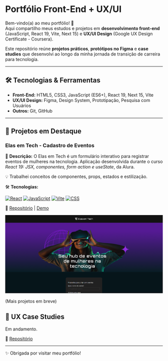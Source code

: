 # Portfólio Front-End + UX/UI

Bem-vindo(a) ao meu portfólio! 🚀  
Aqui compartilho meus estudos e projetos em **desenvolvimento front-end** (JavaScript, React 19, Vite, Next 15) e **UX/UI Design** (Google UX Design Certificate - Coursera).  

Este repositório reúne **projetos práticos**, **protótipos no Figma** e **case studies** que desenvolvi ao longo da minha jornada de transição de carreira para tecnologia.  

---

## 🛠️ Tecnologias & Ferramentas  
- **Front-End:** HTML5, CSS3, JavaScript (ES6+), React 19, Next 15, Vite  
- **UX/UI Design:** Figma, Design System, Prototipação, Pesquisa com Usuários  
- **Outros:** Git, GitHub 

---

## 🚀 Projetos em Destaque

### Elas em Tech - Cadastro de Eventos
📍 **Descrição:** O Elas em Tech é um formulário interativo para registrar eventos de mulheres na tecnologia.
Aplicação desenvolvida durante o curso *React 19: JSX, componentes, form action e useState*, da Alura.

💡 Trabalhei conceitos de componentes, props, estados e estilização.  

🛠 **Tecnologias:**

[![React](https://img.shields.io/badge/React-19-blue)]() 
[![JavaScript](https://img.shields.io/badge/JavaScript-ES6-yellow)]() 
[![Vite](https://img.shields.io/badge/Vite-5.0-646CFF)]() 
[![CSS](https://img.shields.io/badge/CSS-Modules-purple)]()  

🔗 [Repositório](https://github.com/renataarruda/portfolio-frontend-ux/tree/main/projects/react-projects/elas-em-tech) | [Demo](https://elas-em-tech.vercel.app/)

![Screenshot do projeto](assets/screenshots/screenshot_01.png)

(Mais projetos em breve)

## 🎨 UX Case Studies

Em andamento.

🔗 [Repositório](https://github.com/renataarruda/portfolio-frontend-ux/tree/main/docs/ux-case-studies)

---
✨ Obrigada por visitar meu portfólio!  
